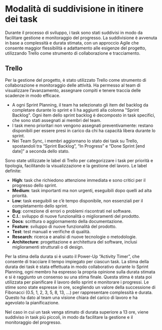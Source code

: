 # Modalità di suddivisione in itinere dei task

Durante il processo di sviluppo, i task sono stati suddivisi in modo da facilitare gestione e monitoraggio del
progresso. La suddivisione è avvenuta in base a complessità e durata stimata, con un approccio Agile che consente
maggior flessibilità e adattamento alle esigenze del progetto, utilizzando Trello come strumento di collaborazione e
tracciamento.

## Trello

Per la gestione del progetto, è stato utilizzato Trello come strumento di collaborazione e monitoraggio delle attività.
Ha permesso al team di visualizzare l’avanzamento, assegnare compiti e tenere traccia delle scadenze in modo efficace.

- A ogni Sprint Planning, il team ha selezionato gli item del backlog da completare durante lo sprint e li ha
  aggiunti alla colonna "Sprint Backlog". Ogni item dello sprint backlog è decomposto in task specifici, che
  sono stati assegnati ai membri del team.
- I task meno prioritari non vengono assegnati preventivamente: restano disponibili per essere presi in carico da chi ha
  capacità libera durante lo sprint.
- Nei Team Sync, i membri aggiornano lo stato dei task su Trello, spostandoli tra “Sprint Backlog”, “In Progress” e
  “Done Sprint [end date]” a seconda dello stato.

Sono state utilizzate le label di Trello per categorizzare i task per priorità e tipologia, facilitando la
visualizzazione e la gestione del lavoro. Le label definite:

- **High**: task che richiedono attenzione immediata e sono critici per il progresso dello sprint.
- **Medium**: task importanti ma non urgenti, eseguibili dopo quelli ad alta priorità.
- **Low**: task eseguibili se c’è tempo disponibile, non essenziali per il completamento dello sprint.
- **Bug**: correzione di errori o problemi riscontrati nel software.
- **C.I.**: sviluppo di nuove funzionalità o miglioramenti del prodotto.
- **Docs**: scrittura o aggiornamento della documentazione.
- **Feature**: sviluppo di nuove funzionalità del prodotto.
- **Test**: test manuali e verifiche di qualità.
- **Research**: ricerca e analisi di nuove tecnologie o metodologie.
- **Architecture**: progettazione e architettura del software, inclusi miglioramenti strutturali o di design.

Per la stima della durata si è usato il Power-Up “Activity Timer”, che consente di tracciare il tempo impiegato per
ciascun task. La stima della durata dei task è stata effettuata in modo collaborativo durante lo Sprint Planning, ogni
membro ha espresso la propria opinione sulla durata stimata e si è raggiunto un consenso su una stima finale. Questa
stima è stata poi utilizzata per pianificare il lavoro dello
sprint e monitorare i progressi. Le stime sono state espresse in ore, scegliendo un valore della successione di
Fibonacci (0.5, 1, 2, 3, 5, 8, 13, …) per rappresentare complessità e durata. Questo ha dato al team una visione chiara
del carico di lavoro e ha agevolato la pianificazione.

Nel caso in cui un task venga stimato di durata superiore a 13 ore, viene suddiviso in task più piccoli, in modo da
facilitare la gestione e il monitoraggio del progresso.
